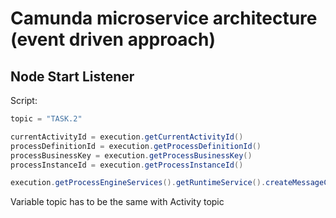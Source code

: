 # Camunda microservice architecture (event driven approach)


## Node Start Listener

Script:

```groovy
topic = "TASK.2"

currentActivityId = execution.getCurrentActivityId()
processDefinitionId = execution.getProcessDefinitionId()
processBusinessKey = execution.getProcessBusinessKey()
processInstanceId = execution.getProcessInstanceId()

execution.getProcessEngineServices().getRuntimeService().createMessageCorrelation("CAMUNDANEWTASK").setVariable("CurrentActivityId", currentActivityId).setVariable("ProcessDefinitionId",processDefinitionId).setVariable("ProcessBusinessKey",processBusinessKey).setVariable("ProcessInstanceId",processInstanceId).setVariable("activityTopic", topic).correlateWithResult()
```

Variable topic has to be the same with Activity topic